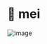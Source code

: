 # 🌸 mei

![image](https://user-images.githubusercontent.com/63011927/174400207-4e6a4c60-5b65-4c81-8869-5f1dbdd914e1.png)

